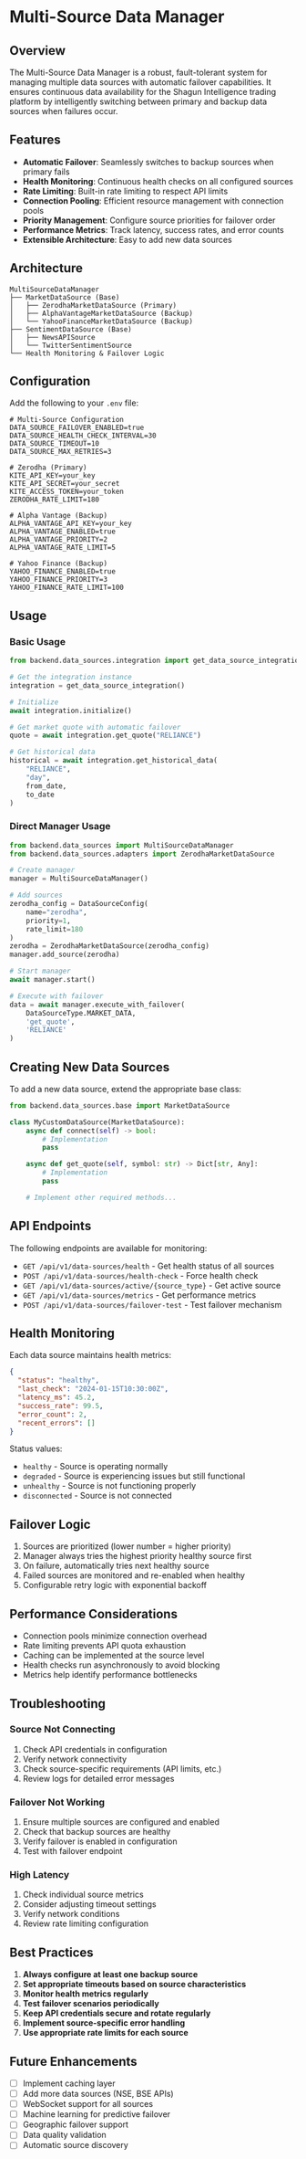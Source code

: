 # Multi-Source Data Manager

## Overview

The Multi-Source Data Manager is a robust, fault-tolerant system for managing multiple data sources with automatic failover capabilities. It ensures continuous data availability for the Shagun Intelligence trading platform by intelligently switching between primary and backup data sources when failures occur.

## Features

- **Automatic Failover**: Seamlessly switches to backup sources when primary fails
- **Health Monitoring**: Continuous health checks on all configured sources
- **Rate Limiting**: Built-in rate limiting to respect API limits
- **Connection Pooling**: Efficient resource management with connection pools
- **Priority Management**: Configure source priorities for failover order
- **Performance Metrics**: Track latency, success rates, and error counts
- **Extensible Architecture**: Easy to add new data sources

## Architecture

```
MultiSourceDataManager
├── MarketDataSource (Base)
│   ├── ZerodhaMarketDataSource (Primary)
│   ├── AlphaVantageMarketDataSource (Backup)
│   └── YahooFinanceMarketDataSource (Backup)
├── SentimentDataSource (Base)
│   ├── NewsAPISource
│   └── TwitterSentimentSource
└── Health Monitoring & Failover Logic
```

## Configuration

Add the following to your `.env` file:

```env
# Multi-Source Configuration
DATA_SOURCE_FAILOVER_ENABLED=true
DATA_SOURCE_HEALTH_CHECK_INTERVAL=30
DATA_SOURCE_TIMEOUT=10
DATA_SOURCE_MAX_RETRIES=3

# Zerodha (Primary)
KITE_API_KEY=your_key
KITE_API_SECRET=your_secret
KITE_ACCESS_TOKEN=your_token
ZERODHA_RATE_LIMIT=180

# Alpha Vantage (Backup)
ALPHA_VANTAGE_API_KEY=your_key
ALPHA_VANTAGE_ENABLED=true
ALPHA_VANTAGE_PRIORITY=2
ALPHA_VANTAGE_RATE_LIMIT=5

# Yahoo Finance (Backup)
YAHOO_FINANCE_ENABLED=true
YAHOO_FINANCE_PRIORITY=3
YAHOO_FINANCE_RATE_LIMIT=100
```

## Usage

### Basic Usage

```python
from backend.data_sources.integration import get_data_source_integration

# Get the integration instance
integration = get_data_source_integration()

# Initialize
await integration.initialize()

# Get market quote with automatic failover
quote = await integration.get_quote("RELIANCE")

# Get historical data
historical = await integration.get_historical_data(
    "RELIANCE",
    "day",
    from_date,
    to_date
)
```

### Direct Manager Usage

```python
from backend.data_sources import MultiSourceDataManager
from backend.data_sources.adapters import ZerodhaMarketDataSource

# Create manager
manager = MultiSourceDataManager()

# Add sources
zerodha_config = DataSourceConfig(
    name="zerodha",
    priority=1,
    rate_limit=180
)
zerodha = ZerodhaMarketDataSource(zerodha_config)
manager.add_source(zerodha)

# Start manager
await manager.start()

# Execute with failover
data = await manager.execute_with_failover(
    DataSourceType.MARKET_DATA,
    'get_quote',
    'RELIANCE'
)
```

## Creating New Data Sources

To add a new data source, extend the appropriate base class:

```python
from backend.data_sources.base import MarketDataSource

class MyCustomDataSource(MarketDataSource):
    async def connect(self) -> bool:
        # Implementation
        pass

    async def get_quote(self, symbol: str) -> Dict[str, Any]:
        # Implementation
        pass

    # Implement other required methods...
```

## API Endpoints

The following endpoints are available for monitoring:

- `GET /api/v1/data-sources/health` - Get health status of all sources
- `POST /api/v1/data-sources/health-check` - Force health check
- `GET /api/v1/data-sources/active/{source_type}` - Get active source
- `GET /api/v1/data-sources/metrics` - Get performance metrics
- `POST /api/v1/data-sources/failover-test` - Test failover mechanism

## Health Monitoring

Each data source maintains health metrics:

```json
{
  "status": "healthy",
  "last_check": "2024-01-15T10:30:00Z",
  "latency_ms": 45.2,
  "success_rate": 99.5,
  "error_count": 2,
  "recent_errors": []
}
```

Status values:

- `healthy` - Source is operating normally
- `degraded` - Source is experiencing issues but still functional
- `unhealthy` - Source is not functioning properly
- `disconnected` - Source is not connected

## Failover Logic

1. Sources are prioritized (lower number = higher priority)
2. Manager always tries the highest priority healthy source first
3. On failure, automatically tries next healthy source
4. Failed sources are monitored and re-enabled when healthy
5. Configurable retry logic with exponential backoff

## Performance Considerations

- Connection pools minimize connection overhead
- Rate limiting prevents API quota exhaustion
- Caching can be implemented at the source level
- Health checks run asynchronously to avoid blocking
- Metrics help identify performance bottlenecks

## Troubleshooting

### Source Not Connecting

1. Check API credentials in configuration
2. Verify network connectivity
3. Check source-specific requirements (API limits, etc.)
4. Review logs for detailed error messages

### Failover Not Working

1. Ensure multiple sources are configured and enabled
2. Check that backup sources are healthy
3. Verify failover is enabled in configuration
4. Test with failover endpoint

### High Latency

1. Check individual source metrics
2. Consider adjusting timeout settings
3. Verify network conditions
4. Review rate limiting configuration

## Best Practices

1. **Always configure at least one backup source**
2. **Set appropriate timeouts based on source characteristics**
3. **Monitor health metrics regularly**
4. **Test failover scenarios periodically**
5. **Keep API credentials secure and rotate regularly**
6. **Implement source-specific error handling**
7. **Use appropriate rate limits for each source**

## Future Enhancements

- [ ] Implement caching layer
- [ ] Add more data sources (NSE, BSE APIs)
- [ ] WebSocket support for all sources
- [ ] Machine learning for predictive failover
- [ ] Geographic failover support
- [ ] Data quality validation
- [ ] Automatic source discovery
